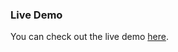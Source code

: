 
### Live Demo
You can check out the live demo [here]([[https://www.example.com](https://codequeen211.github.io/10-CSS-PROJECTS/)](https://codequeen211.github.io/10-CSS-PROJECTS/)).


